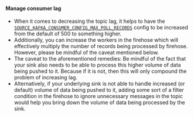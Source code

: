 #### Manage consumer lag
* When it comes to decreasing the topic lag, it helps to have the [`SOURCE_KAFKA_CONSUMER_CONFIG_MAX_POLL_RECORDS`](../reference/configuration.md#a-namesource_kafka_consumer_config_max_poll_records--source_kafka_consumer_config_max_poll_records) config to be increased from the default of 500 to something higher.
* Additionally, you can increase the workers in the firehose which will effectively multiply the number of records being processed by firehose. However, please be mindful of the caveat mentioned below.
* The caveat to the aforementioned remedies: Be mindful of the fact that your sink also needs to be able to process this higher volume of data being pushed to it. Because if it is not, then this will only compound the problem of increasing lag.
* Alternatively, if your underlying sink is not able to handle increased (or default) volume of data being pushed to it, adding some sort of a filter condition in the firehose to ignore unnecessary messages in the topic would help you bring down the volume of data being processed by the sink.
